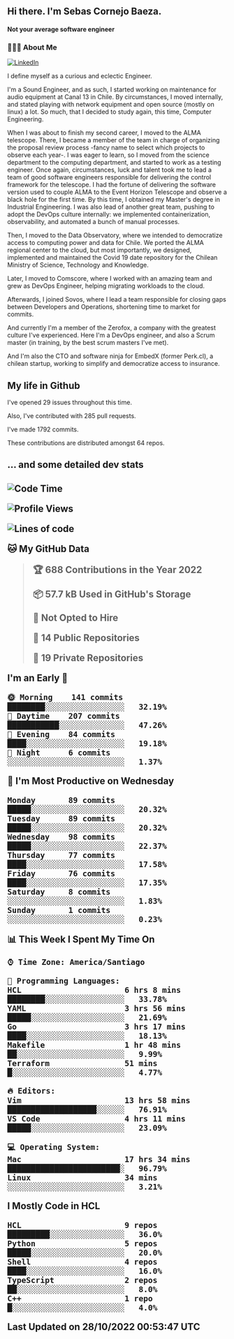 <h2> Hi there.  I'm Sebas Cornejo Baeza.</h2>
<h4> Not your average software engineer</h4>
<h3> 👨🏻‍💻 About Me </h3>
<a href="http://linkedin.com/in/sebastian-cornejo-baeza/"><img alt="LinkedIn" src="https://img.shields.io/badge/Sebas%20Cornejo%20-informational?style=appveyor&logo=linkedin"></a>


I define myself as a curious and eclectic Engineer.

I'm a Sound Engineer, and as such, I started working on maintenance for audio equipment at Canal 13 in Chile.
By circumstances, I moved internally, and stated playing with network equipment and open source (mostly on linux) 
a lot. So much, that I decided to study again, this time, Computer Engineering.

When I was about to finish my second career, I moved to the ALMA telescope. There, I became a member of the team
in charge of organizing the proposal review process -fancy name to select which projects to observe each year-. 
I was eager to learn, so I moved from the science department to the computing department, and started to work as 
a testing engineer. Once again, circumstances, luck and talent took me to lead a team of good software engineers 
responsible for delivering the control framework for the telescope. I had the fortune of delivering the software
version used to couple ALMA to the Event Horizon Telescope and observe a black hole for the first time.
By this time, I obtained my Master's degree in Industrial Engineering.
I was also lead of another great team, pushing to adopt the DevOps culture internally: we implemented containerization, observability, and automated a bunch of manual processes.

Then, I moved to the Data Observatory, where we intended to democratize access to computing power
and data for Chile. We ported the ALMA regional center to the cloud, but most importantly, we designed, implemented
and maintained the Covid 19 date repository for the Chilean Ministry of Science, Technology and Knowledge.

Later, I moved to Comscore, where I worked with an amazing team and grew as DevOps Engineer, helping migrating workloads to the cloud.

Afterwards, I joined Sovos, where I lead a team responsible for closing gaps between Developers and Operations, shortening time to market for commits.

And currently I'm a member of the Zerofox, a company with the greatest culture I've experienced. Here I'm a DevOps
engineer, and also a Scrum master (in training, by the best scrum masters I've met).
 
And I'm also the CTO and software ninja for EmbedX (former Perk.cl), a chilean startup, working to simplify and democratize access to insurance.

<h2> My life in Github </h2>

I've opened 29 issues throughout this time.

Also, I've contributed with 285 pull requests.

I've made 1792 commits.

These contributions are distributed amongst 64 repos.

<h2>... and some detailed dev stats<h2>

<!--START_SECTION:waka-->
![Code Time](http://img.shields.io/badge/Code%20Time-191%20hrs%2032%20mins-blue)

![Profile Views](http://img.shields.io/badge/Profile%20Views-8-blue)

![Lines of code](https://img.shields.io/badge/From%20Hello%20World%20I%27ve%20Written-542%20Thousand%20lines%20of%20code-blue)

**🐱 My GitHub Data** 

> 🏆 688 Contributions in the Year 2022
 > 
> 📦 57.7 kB Used in GitHub's Storage 
 > 
> 🚫 Not Opted to Hire
 > 
> 📜 14 Public Repositories 
 > 
> 🔑 19 Private Repositories  
 > 
**I'm an Early 🐤** 

```text
🌞 Morning    141 commits    ████████░░░░░░░░░░░░░░░░░   32.19% 
🌆 Daytime    207 commits    ███████████░░░░░░░░░░░░░░   47.26% 
🌃 Evening    84 commits     ████░░░░░░░░░░░░░░░░░░░░░   19.18% 
🌙 Night      6 commits      ░░░░░░░░░░░░░░░░░░░░░░░░░   1.37%

```
📅 **I'm Most Productive on Wednesday** 

```text
Monday       89 commits     █████░░░░░░░░░░░░░░░░░░░░   20.32% 
Tuesday      89 commits     █████░░░░░░░░░░░░░░░░░░░░   20.32% 
Wednesday    98 commits     █████░░░░░░░░░░░░░░░░░░░░   22.37% 
Thursday     77 commits     ████░░░░░░░░░░░░░░░░░░░░░   17.58% 
Friday       76 commits     ████░░░░░░░░░░░░░░░░░░░░░   17.35% 
Saturday     8 commits      ░░░░░░░░░░░░░░░░░░░░░░░░░   1.83% 
Sunday       1 commits      ░░░░░░░░░░░░░░░░░░░░░░░░░   0.23%

```


📊 **This Week I Spent My Time On** 

```text
⌚︎ Time Zone: America/Santiago

💬 Programming Languages: 
HCL                      6 hrs 8 mins        ████████░░░░░░░░░░░░░░░░░   33.78% 
YAML                     3 hrs 56 mins       █████░░░░░░░░░░░░░░░░░░░░   21.69% 
Go                       3 hrs 17 mins       ████░░░░░░░░░░░░░░░░░░░░░   18.13% 
Makefile                 1 hr 48 mins        ██░░░░░░░░░░░░░░░░░░░░░░░   9.99% 
Terraform                51 mins             █░░░░░░░░░░░░░░░░░░░░░░░░   4.77%

🔥 Editors: 
Vim                      13 hrs 58 mins      ███████████████████░░░░░░   76.91% 
VS Code                  4 hrs 11 mins       █████░░░░░░░░░░░░░░░░░░░░   23.09%

💻 Operating System: 
Mac                      17 hrs 34 mins      ████████████████████████░   96.79% 
Linux                    34 mins             ░░░░░░░░░░░░░░░░░░░░░░░░░   3.21%

```

**I Mostly Code in HCL** 

```text
HCL                      9 repos             █████████░░░░░░░░░░░░░░░░   36.0% 
Python                   5 repos             █████░░░░░░░░░░░░░░░░░░░░   20.0% 
Shell                    4 repos             ████░░░░░░░░░░░░░░░░░░░░░   16.0% 
TypeScript               2 repos             ██░░░░░░░░░░░░░░░░░░░░░░░   8.0% 
C++                      1 repo              █░░░░░░░░░░░░░░░░░░░░░░░░   4.0%

```



 Last Updated on 28/10/2022 00:53:47 UTC
<!--END_SECTION:waka-->

